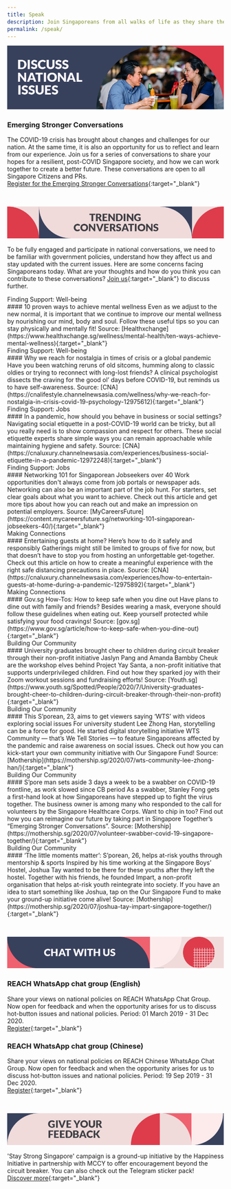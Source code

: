```yaml
---
title: Speak
description: Join Singaporeans from all walks of life as they share their views on national issues. Register now to participate.
permalink: /speak/
---
```


![Discuss national issues](/images/speak-header-1.jpg)

### Emerging Stronger Conversations

The COVID-19 crisis has brought about changes and challenges for our nation. At the same time, it is also an opportunity for us to reflect and learn from our experience. Join us for a series of conversations to share your hopes for a resilient, post-COVID Singapore society, and how we can work together to create a better future. These conversations are open to all Singapore Citizens and PRs.  
[Register for the Emerging Stronger Conversations](https://go.gov.sg/esconversations/){:target="_blank"}

&nbsp;

![Trending conversations](/images/speak-header-2.jpg)

To be fully engaged and participate in national conversations, we need to be familiar with government policies, understand how they affect us and stay updated with the current issues. Here are some concerns facing Singaporeans today. What are your thoughts and how do you think you can contribute to these conversations? [Join us](https://www.reach.gov.sg/){:target="_blank"} to discuss further.

<div class="heading-pillar">Finding Support: Well-being</div>
#### 10 proven ways to achieve mental wellness  
Even as we adjust to the new normal, it is important that we continue to improve our mental wellness by nourishing our mind, body and soul. Follow these useful tips so you can stay physically and mentally fit!  
Source: [Healthxchange](https://www.healthxchange.sg/wellness/mental-health/ten-ways-achieve-mental-wellness){:target="_blank"}

<div class="heading-pillar">Finding Support: Well-being</div>
#### Why we reach for nostalgia in times of crisis or a global pandemic  
Have you been watching reruns of old sitcoms, humming along to classic oldies or trying to reconnect with long-lost friends? A clinical psychologist dissects the craving for the good ol’ days before COVID-19, but reminds us to have self-awareness.  
Source: [CNA](https://cnalifestyle.channelnewsasia.com/wellness/why-we-reach-for-nostalgia-in-crisis-covid-19-psychology-12975612){:target="_blank"}

<div class="heading-pillar">Finding Support: Jobs</div>
#### In a pandemic, how should you behave in business or social settings?  
Navigating social etiquette in a post-COVID-19 world can be tricky, but all you really need is to show compassion and respect for others. These social etiquette experts share simple ways you can remain approachable while maintaining hygiene and safety.  
Source: [CNA](https://cnaluxury.channelnewsasia.com/experiences/business-social-etiquette-in-a-pandemic-12972248){:target="_blank"}

<div class="heading-pillar">Finding Support: Jobs</div>
#### Networking 101 for Singaporean Jobseekers over 40  
Work opportunities don't always come from job portals or newspaper ads. Networking can also be an important part of the job hunt. For starters, set clear goals about what you want to achieve. Check out this article and get more tips about how you can reach out and make an impression on potential employers.  
Source: [MyCareersFuture](https://content.mycareersfuture.sg/networking-101-singaporean-jobseekers-40/){:target="_blank"}

<div class="heading-pillar">Making Connections</div>
#### Entertaining guests at home? Here’s how to do it safely and responsibly 
Gatherings might still be limited to groups of five for now, but that doesn’t have to stop you from hosting an unforgettable get-together. Check out this article on how to create a meaningful experience with the right safe distancing precautions in place.  
Source: [CNA](https://cnaluxury.channelnewsasia.com/experiences/how-to-entertain-guests-at-home-during-a-pandemic-12975892){:target="_blank"}

<div class="heading-pillar">Making Connections</div>
#### Gov.sg How-Tos: How to keep safe when you dine out 
Have plans to dine out with family and friends? Besides wearing a mask, everyone should follow these guidelines when eating out. Keep yourself protected while satisfying your food cravings!  
Source: [gov.sg](https://www.gov.sg/article/how-to-keep-safe-when-you-dine-out){:target="_blank"}

<div class="heading-pillar">Building Our Community</div>
#### University graduates brought cheer to children during circuit breaker through their non-profit initiative  
Jaslyn Pang and Amanda Bambby Cheuk are the workshop elves behind Project Yay Santa, a non-profit initiative that supports underprivileged children. Find out how they sparked joy with their Zoom workout sessions and fundraising efforts!  
Source: [Youth.sg](https://www.youth.sg/Spotted/People/2020/7/University-graduates-brought-cheer-to-children-during-circuit-breaker-through-their-non-profit){:target="_blank"}

<div class="heading-pillar">Building Our Community</div>
#### This S’porean, 23, aims to get viewers saying ‘WTS’ with videos exploring social issues  
For university student Lee Zhong Han, storytelling can be a force for good. He started digital storytelling initiative WTS Community — that’s We Tell Stories — to feature Singaporeans affected by the pandemic and raise awareness on social issues. Check out how you can kick-start your own community initiative with Our Singapore Fund!  
Source: [Mothership](https://mothership.sg/2020/07/wts-community-lee-zhong-han/){:target="_blank"}

<div class="heading-pillar">Building Our Community</div>
#### S’pore man sets aside 3 days a week to be a swabber on COVID-19 frontline, as work slowed since CB period 
As a swabber, Stanley Fong gets a first-hand look at how Singaporeans have stepped up to fight the virus together. The business owner is among many who responded to the call for volunteers by the Singapore Healthcare Corps. Want to chip in too? Find out how you can reimagine our future by taking part in Singapore Together’s “Emerging Stronger Conversations”.  
Source: [Mothership](https://mothership.sg/2020/07/volunteer-swabber-covid-19-singapore-together/){:target="_blank"}

<div class="heading-pillar">Building Our Community</div>  
#### ‘The little moments matter’: S’porean, 26, helps at-risk youths through mentorship & sports  
Inspired by his time working at the Singapore Boys’ Hostel, Joshua Tay wanted to be there for these youths after they left the hostel. Together with his friends, he founded Impart, a non-profit organisation that helps at-risk youth reintegrate into society. If you have an idea to start something like Joshua, tap on the Our Singapore Fund to make your ground-up initiative come alive!  
Source: [Mothership](https://mothership.sg/2020/07/joshua-tay-impart-singapore-together/){:target="_blank"}

&nbsp;

![Chat with us](/images/speak-header-4.jpg)

### REACH WhatsApp chat group (English)

Share your views on national policies on REACH WhatsApp Chat Group. Now open for feedback and when the opportunity arises for us to discuss hot-button issues and national policies. Period: 01 March 2019 - 31 Dec 2020.  
[Register](https://gems.gevme.com/66596366/registration/order/form){:target="_blank"}

### REACH WhatsApp chat group (Chinese)

Share your views on national policies on REACH Chinese WhatsApp Chat Group. Now open for feedback and when the opportunity arises for us to discuss hot-button issues and national policies. Period: 19 Sep 2019 - 31 Dec 2020.  
[Register](https://gems.gevme.com/79200895/registration/order/form){:target="_blank"}  

&nbsp;

![Give your feedback](/images/speak-header-5.jpg)

'Stay Strong Singapore' campaign is a ground-up initiative by the Happiness Initiative in partnership with MCCY to offer encouragement beyond the circuit breaker. You can also check out the Telegram sticker pack!  
[Discover more](https://happinessinitiative.sg/stay-strong-sg){:target="_blank"}
